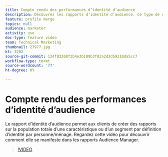 ```yaml
---
title: Compte rendu des performances d’identité d’audience
description: Découvrez les rapports d’identité d’audience. Ce type de création de rapports dans Audience Manager vous permet de créer des rapports sur la population totale d’une caractéristique ou d’un segment par définition d’identité de personne ou de ménage.
feature: profile merge
topics: null
audience: marketer
activity: use
doc-type: feature video
team: Technical Marketing
thumbnail: 27977.jpg
kt: 3202
source-git-commit: 124f03208f2b4e3b109b3f02a2d3d59210da5cc7
workflow-type: tm+mt
source-wordcount: '77'
ht-degree: 0%

---
```



# Compte rendu des performances d’identité d’audience

Le rapport d’identité d’audience permet aux clients de créer des rapports sur la population totale d’une caractéristique ou d’un segment par définition d’identité par personne/ménage. Regardez cette vidéo pour découvrir comment elle se manifeste dans les rapports Audience Manager.

>[!VIDEO](https://video.tv.adobe.com/v/27977/?quality=12)
